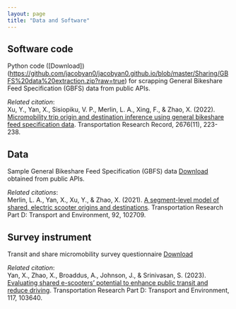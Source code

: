 ```yaml
---
layout: page
title: "Data and Software"
---
```



## Software code
Python code ([Download])(https://github.com/jacobyan0/jacobyan0.github.io/blob/master/Sharing/GBFS%20data%20extraction.zip?raw=true) for scrapping General Bikeshare Feed Specification (GBFS) data from public APIs.

_Related citation_: <br/>
Xu, Y., Yan, X., Sisiopiku, V. P., Merlin, L. A., Xing, F., & Zhao, X. (2022). [Micromobility trip origin and destination inference using general bikeshare feed specification data](https://doi.org/10.1177/03611981221092005). Transportation Research Record, 2676(11), 223-238.

## Data
Sample General Bikeshare Feed Specification (GBFS) data [Download](https://github.com/jacobyan0/jacobyan0.github.io/blob/master/Sharing/Washington%20DC_GBFS.zip?raw=true) obtained from public APIs.

_Related citations_:<br/>
Merlin, L. A., Yan, X., Xu, Y., & Zhao, X. (2021). [A segment-level model of shared, electric scooter origins and destinations](https://doi.org/10.1016/j.trd.2021.102709). Transportation Research Part D: Transport and Environment, 92, 102709.


## Survey instrument
Transit and share micromobility survey questionnaire [Download](https://github.com/jacobyan0/jacobyan0.github.io/blob/master/Sharing/Transit%20and%20shared%20micromobility%20survey.docx?raw=true)

_Related citation_: <br/>
Yan, X., Zhao, X., Broaddus, A., Johnson, J., & Srinivasan, S. (2023). [Evaluating shared e-scooters’ potential to enhance public transit and reduce driving](https://doi.org/10.1016/j.trd.2023.103640). Transportation Research Part D: Transport and Environment, 117, 103640.

&nbsp;
&nbsp;



